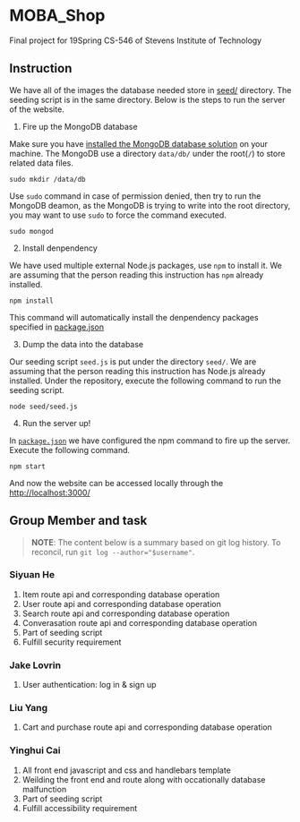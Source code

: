 # MOBA_Shop

Final project for 19Spring CS-546 of Stevens Institute of Technology

## Instruction

We have all of the images the database needed store in [seed/](seed/) directory. The seeding script is in the same directory. Below is the steps to run the server of the website.

1. Fire up the MongoDB database

Make sure you have [installed the MongoDB database solution](https://docs.mongodb.com/manual/administration/install-community/) on your machine. The MongoDB use a directory `data/db/` under the root(`/`) to store related data files.

```shell
sudo mkdir /data/db
```
Use `sudo` command in case of permission denied, then try to run the MongoDB deamon, as the MongoDB is trying to write into the root directory, you may want to use `sudo` to force the command executed.

```shell
sudo mongod
```

2. Install denpendency

We have used multiple external Node.js packages, use `npm` to install it. We are assuming that the person reading this instruction has `npm` already installed.

```shell
npm install
```

This command will automatically install the denpendency packages specified in [package.json](package.json)

3. Dump the data into the database

Our seeding script `seed.js` is put under the directory `seed/`. We are assuming that the person reading this instruction has Node.js already installed. Under the repository, execute the following command to run the seeding script. 

```shell
node seed/seed.js
```

4. Run the server up!

In [`package.json`](package.json) we have configured the npm command to fire up the server. Execute the following command.

```shell
npm start
```

And now the website can be accessed locally through the [http://localhost:3000/](http://localhost:3000/)

## Group Member and task

> **NOTE**: The content below is a summary based on git log history. To reconcil, run `git log --author="$username"`.

### Siyuan He

1. Item route api and corresponding database operation
2. User route api and corresponding database operation
3. Search route api and corresponding database operation
4. Converasation route api and corresponding database operation
5. Part of seeding script
6. Fulfill security requirement

### Jake Lovrin

1. User authentication: log in & sign up

### Liu Yang

1. Cart and purchase route api and corresponding database operation

### Yinghui Cai

1. All front end javascript and css and handlebars template
2. Weilding the front end and route along with occationally database malfunction
3. Part of seeding script
4. Fulfill accessibility requirement

